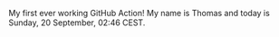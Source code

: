My first ever working GitHub Action!
My name is Thomas and today is Sunday, 20 September, 02:46 CEST. 
